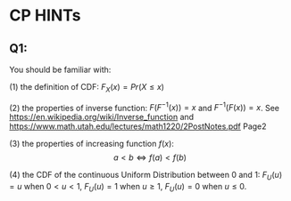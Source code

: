 # CP HINTs

## Q1:
You should be familiar with:

(1) the definition of CDF: $F_X(x)=Pr(X\leq x)$

(2) the properties of inverse function: $F(F^{-1}(x))=x$ and $F^{-1}(F(x))=x$.
See https://en.wikipedia.org/wiki/Inverse_function and 
https://www.math.utah.edu/lectures/math1220/2PostNotes.pdf Page2

(3) the properties of increasing function $f(x)$: $$a<b \Longleftrightarrow f(a)<f(b)$$

(4) the CDF of the continuous Uniform Distribution between 0 and 1: $F_U(u)=u$ when $0<u<1$, $F_U(u)=1$ when $u\geq 1$, $F_U(u)=0$ when $u\leq 0$.